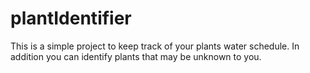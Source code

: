 # plantIdentifier
This is a simple project to keep track of your plants water schedule. In addition you can identify plants that may be unknown to you.
